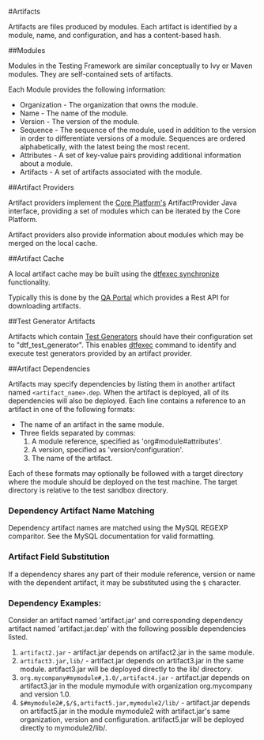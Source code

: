 #Artifacts

Artifacts are files produced by modules. Each artifact is identified by a module, name, and configuration, and has a content-based hash.

##Modules

Modules in the Testing Framework are similar conceptually to Ivy or Maven modules. They are self-contained sets of artifacts.

Each Module provides the following information:

* Organization - The organization that owns the module.
* Name - The name of the module.
* Version - The version of the module.
* Sequence - The sequence of the module, used in addition to the version in order to differentiate versions of a module. Sequences are ordered alphabetically, with the latest being the most recent.
* Attributes - A set of key-value pairs providing additional information about a module.
* Artifacts - A set of artifacts associated with the module.

##Artifact Providers

Artifact providers implement the [Core Platform's](core_platform.md) ArtifactProvider Java interface, providing a set of
modules which can be iterated by the Core Platform.

Artifact providers also provide information about modules which may be merged on the local cache.

##Artifact Cache

A local artifact cache may be built using the [dtfexec synchronize](dtfexec.md#a-user-synchronizes-the-local-artifact-cache) functionality.

Typically this is done by the [QA Portal](qa_portal.md) which provides a Rest API for downloading artifacts.

##Test Generator Artifacts

Artifacts which contain [Test Generators](test_generators.md) should have their configuration set to "dtf_test_generator". This enables 
[dtfexec](dtfexec.md) command to identify and execute test generators provided by an artifact provider.

##Artifact Dependencies

Artifacts may specify dependencies by listing them in another artifact named `<artifact_name>.dep`. When the artifact is deployed, all of its dependencies will also be deployed. Each line contains a reference to an artifact in one of the following formats:

* The name of an artifact in the same module.
* Three fields separated by commas:
	1. A module reference, specified as 'org#module#attributes'.
	2. A version, specified as 'version/configuration'.
	3. The name of the artifact.

Each of these formats may optionally be followed with a target directory where the module should be deployed on the test machine. The target directory is relative to the test sandbox directory.

### Dependency Artifact Name Matching

Dependency artifact names are matched using the MySQL REGEXP comparitor. See the MySQL documentation for valid formatting.

### Artifact Field Substitution

If a dependency shares any part of their module reference, version or name with the dependent artifact, it may be substituted using the `$` character.

### Dependency Examples:

Consider an artifact named 'artifact.jar' and corresponding dependency artifact named 'artifact.jar.dep' with the following possible dependencies listed.

1. `artifact2.jar` - artifact.jar depends on artifact2.jar in the same module.
2. `artifact3.jar,lib/` - artifact.jar depends on artifact3.jar in the same module. artifact3.jar will be deployed directly to the lib/ directory.  
2. `org.mycompany#mymodule#,1.0/,artifact4.jar` - artifact.jar depends on artifact3.jar in the module mymodule with organization org.mycompany and version 1.0.
3. `$#mymodule2#,$/$,artifact5.jar,mymodule2/lib/` - artifact.jar depends on artifact5.jar in the module mymodule2 with artifact.jar's same organization, version and configuration. artifact5.jar will be deployed directly to mymodule2/lib/.

